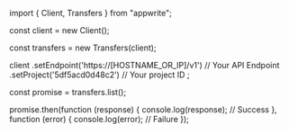 import { Client, Transfers } from "appwrite";

const client = new Client();

const transfers = new Transfers(client);

client
    .setEndpoint('https://[HOSTNAME_OR_IP]/v1') // Your API Endpoint
    .setProject('5df5acd0d48c2') // Your project ID
;

const promise = transfers.list();

promise.then(function (response) {
    console.log(response); // Success
}, function (error) {
    console.log(error); // Failure
});